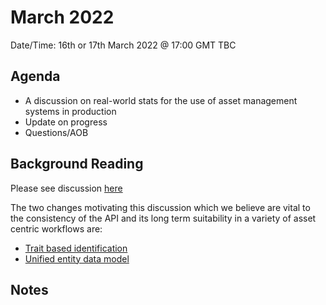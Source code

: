 # March 2022

Date/Time: 16th or 17th March 2022 @ 17:00 GMT TBC

## Agenda

* A discussion on real-world stats for the use of asset management systems in production
* Update on progress
* Questions/AOB

## Background Reading

Please see discussion [here](https://github.com/TheFoundryVisionmongers/OpenAssetIO/discussions/259)

The two changes motivating this discussion which we believe are vital to the consistency of the API and its long term suitability in a variety of asset centric workflows are:

* [Trait based identification](https://github.com/TheFoundryVisionmongers/OpenAssetIO/pull/238)
* [Unified entity data model](https://github.com/TheFoundryVisionmongers/OpenAssetIO/pull/253)

## Notes



